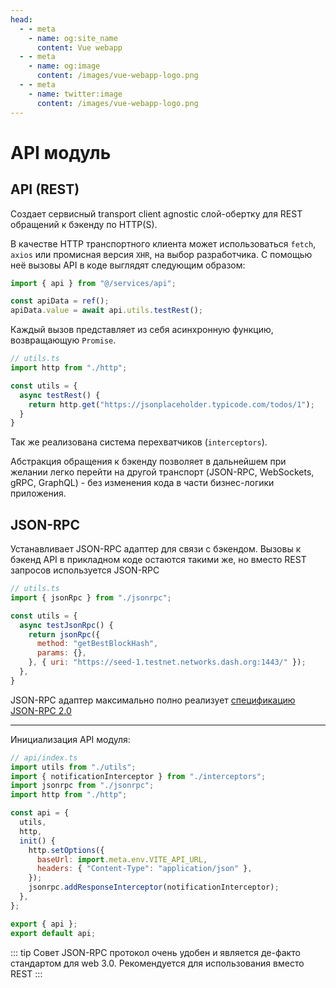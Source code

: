 ```yaml
---
head:
  - - meta
    - name: og:site_name
      content: Vue webapp
  - - meta
    - name: og:image
      content: /images/vue-webapp-logo.png
  - - meta
    - name: twitter:image
      content: /images/vue-webapp-logo.png
---
```


# API модуль

## API (REST)


Создает сервисный transport client agnostic слой-обертку для REST обращений к бэкенду по HTTP(S). 


В качестве HTTP транспортного клиента может использоваться `fetch`, `axios` или промисная версия `XHR`, на выбор разработчика. С помощью неё вызовы API в коде выглядят следующим образом:

```js
import { api } from "@/services/api";

const apiData = ref();
apiData.value = await api.utils.testRest();
```

Каждый вызов представляет из себя асинхронную функцию, возвращающую `Promise`.

```js
// utils.ts
import http from "./http";

const utils = {
  async testRest() {
    return http.get("https://jsonplaceholder.typicode.com/todos/1");
  }
}
```

Так же реализована система перехватчиков (`interceptors`).

Абстракция обращения к бэкенду позволяет в дальнейшем при желании легко перейти на другой транспорт (JSON-RPC, WebSockets, gRPC, GraphQL) - без изменения кода в части бизнес-логики приложения.


## JSON-RPC

Устанавливает JSON-RPC адаптер для связи с бэкендом. Вызовы к бэкенд API в прикладном коде остаются такими же, но вместо REST запросов используется JSON-RPC

```js
// utils.ts
import { jsonRpc } from "./jsonrpc";

const utils = {
  async testJsonRpc() {
    return jsonRpc({
      method: "getBestBlockHash",
      params: {},
    }, { uri: "https://seed-1.testnet.networks.dash.org:1443/" });
  },
}
```

JSON-RPC адаптер максимально полно реализует [спецификацию JSON-RPC 2.0](https://www.jsonrpc.org/)

------

Инициализация API модуля:

```js
// api/index.ts
import utils from "./utils";
import { notificationInterceptor } from "./interceptors";
import jsonrpc from "./jsonrpc";
import http from "./http";

const api = {
  utils,
  http,
  init() {
    http.setOptions({
      baseUrl: import.meta.env.VITE_API_URL,
      headers: { "Content-Type": "application/json" },
    });
    jsonrpc.addResponseInterceptor(notificationInterceptor);
  },
};

export { api };
export default api;
```

::: tip Совет
JSON-RPC протокол очень удобен и является де-факто стандартом для web 3.0. Рекомендуется для использования вместо REST
:::